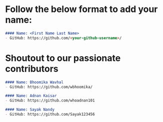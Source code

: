 # Follow the below format to add your name:

<!---copy from line 4 till line 7--->
```markdown
#### Name: <First Name Last Name>
- GitHub: https://github.com/<your-github-username>/
```

# Shoutout to our passionate contributors

```markdown
#### Name: Bhoomika Wavhal
- GitHub: https://github.com/wbhoomika/
```

```markdown
#### Name: Adnan Kaisar
- GitHub: https://github.com/whoadnan101
```

```markdown
#### Name: Sayak Nandy
- GitHub: https://github.com/Sayak123456
```
